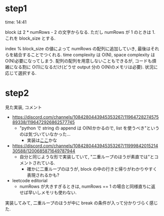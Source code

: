 # step1

time: 14:41

block は 2 \* numRows - 2 の文字からなる. ただし numRows が 1 のときは 1. これを block_size とする.

index % block_size の値によって numRows の配列に追加していき, 最後はそれらを結合することでつくれる. time complexity は O(N), space complexity は O(N)必要になってしまう. 配列の配列を用意しないこともできるが, コードも煩雑になる割に O(1)になるだけ(どうせ output 分の O(N)のメモリは必要). 状況に応じて選択する.

# step2

見た実装, コメント

- https://discord.com/channels/1084280443945353267/1196472827457589338/1196472926862577745
  - "python で string の append は O(N)かかるので, list を使うべき"というのは気づいていなかった…
    - 実装は[ここ](https://github.com/python/cpython/blob/b8d808ddd77f84de9f93adcc2aede2879eb5241e/Objects/unicodeobject.c#L11115)かな
- https://discord.com/channels/1084280443945353267/1199984201521430588/1200685871649787944
  - 自分と同じような形で実装していて, "二重ループのほうが素直では"とコメントされている.
    - 確かに二重ループのほうが, block の中の行きと帰りがわかりやすく表現されるかも?
- leetcode editorial
  - numRows が大きすぎるときは, numRows == 1 の場合と同様直ちに返せば早いしメモリも使わない.

実装してみて, 二重ループのほうが中に break の条件が入って分かりづらく感じた.
